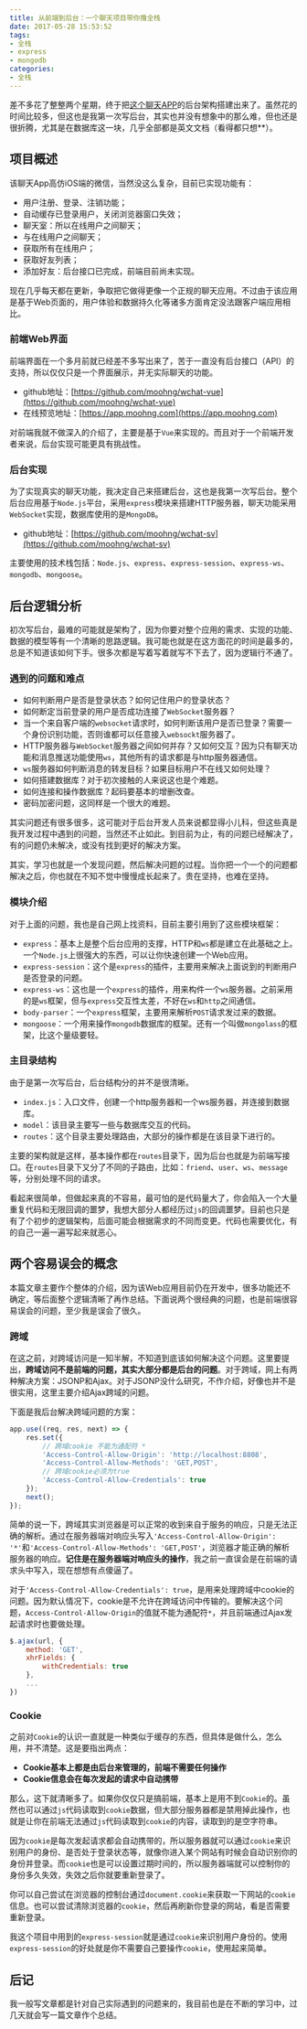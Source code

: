 ```yaml
---
title: 从前端到后台：一个聊天项目带你撸全栈
date: 2017-05-28 15:53:52
tags:
- 全栈
- express
- mongodb
categories:
- 全栈
---
```


差不多花了整整两个星期，终于把[这个聊天APP](https://app.moohng.com)的后台架构搭建出来了。虽然花的时间比较多，但这也是我第一次写后台，其实也并没有想象中的那么难，但也还是很折腾，尤其是在数据库这一块，几乎全部都是英文文档（看得都只想**）。

## 项目概述

该聊天App高仿iOS端的微信，当然没这么复杂，目前已实现功能有：

- 用户注册、登录、注销功能；
- 自动缓存已登录用户，关闭浏览器窗口失效；
- 聊天室：所以在线用户之间聊天；
- 与在线用户之间聊天；
- 获取所有在线用户；
- 获取好友列表；
- 添加好友：后台接口已完成，前端目前尚未实现。

现在几乎每天都在更新，争取把它做得更像一个正规的聊天应用。不过由于该应用是基于Web页面的，用户体验和数据持久化等诸多方面肯定没法跟客户端应用相比。

### 前端Web界面

前端界面在一个多月前就已经差不多写出来了，苦于一直没有后台接口（API）的支持，所以仅仅只是一个界面展示，并无实际聊天的功能。

- github地址：[https://github.com/moohng/wchat-vue](https://github.com/moohng/wchat-vue)
- 在线预览地址：[https://app.moohng.com](https://app.moohng.com)

对前端我就不做深入的介绍了，主要是基于`Vue`来实现的。而且对于一个前端开发者来说，后台实现可能更具有挑战性。

### 后台实现

为了实现真实的聊天功能，我决定自己来搭建后台，这也是我第一次写后台。整个后台应用基于`Node.js`平台，采用`express`模块来搭建HTTP服务器，聊天功能采用`WebSocket`实现，数据库使用的是`MongoDB`。

- github地址：[https://github.com/moohng/wchat-sv](https://github.com/moohng/wchat-sv)

主要使用的技术栈包括：`Node.js`、`express`、`express-session`、`express-ws`、`mongodb`、`mongoose`。

## 后台逻辑分析

初次写后台，最难的可能就是架构了，因为你要对整个应用的需求、实现的功能、数据的模型等有一个清晰的思路逻辑。我可能也就是在这方面花的时间是最多的，总是不知道该如何下手。很多次都是写着写着就写不下去了，因为逻辑行不通了。

### 遇到的问题和难点

- 如何判断用户是否是登录状态？如何记住用户的登录状态？
- 如何断定当前登录的用户是否成功连接了`WebSocket`服务器？
- 当一个来自客户端的`websocket`请求时，如何判断该用户是否已登录？需要一个身份识别功能，否则谁都可以任意接入`websockt`服务器了。
- HTTP服务器与`WebSocket`服务器之间如何并存？又如何交互？因为只有聊天功能和消息推送功能使用`ws`，其他所有的请求都是与http服务器通信。
- `ws`服务器如何判断消息的转发目标？如果目标用户不在线又如何处理？
- 如何搭建数据库？对于初次接触的人来说这也是个难题。
- 如何连接和操作数据库？起码要基本的增删改查。
- 密码加密问题，这同样是一个很大的难题。

其实问题还有很多很多，这可能对于后台开发人员来说都显得小儿科，但这些真是我开发过程中遇到的问题，当然还不止如此。到目前为止，有的问题已经解决了，有的问题仍未解决，或没有找到更好的解决方案。

其实，学习也就是一个发现问题，然后解决问题的过程。当你把一个一个的问题都解决之后，你也就在不知不觉中慢慢成长起来了。贵在坚持，也难在坚持。

### 模块介绍

对于上面的问题，我也是自己网上找资料，目前主要引用到了这些模块框架：

- `express`：基本上是整个后台应用的支撑，HTTP和`ws`都是建立在此基础之上。一个`Node.js`上很强大的东西，可以让你快速创建一个Web应用。
- `express-session`：这个是`express`的插件，主要用来解决上面说到的判断用户是否登录的问题。
- `express-ws`：这也是一个`express`的插件，用来构件一个`ws`服务器。之前采用的是`ws`框架，但与`express`交互性太差，不好在`ws`和`http`之间通信。
- `body-parser`：一个`express`框架，主要用来解析`POST`请求发过来的数据。
- `mongoose`：一个用来操作`mongodb`数据库的框架。还有一个叫做`mongolass`的框架，比这个量级要轻。

### 主目录结构

由于是第一次写后台，后台结构分的并不是很清晰。

- `index.js`：入口文件，创建一个http服务器和一个ws服务器，并连接到数据库。
- `model`：该目录主要写一些与数据库交互的代码。
- `routes`：这个目录主要处理路由，大部分的操作都是在该目录下进行的。

主要的架构就是这样，基本操作都在`routes`目录下，因为后台也就是为前端写接口。在`routes`目录下又分了不同的子路由，比如：`friend`、`user`、`ws`、`message`等，分别处理不同的请求。

看起来很简单，但做起来真的不容易，最可怕的是代码量大了，你会陷入一个大量重复代码和无限回调的噩梦，我想大部分人都经历过`js`的回调噩梦。目前也只是有了个初步的逻辑架构，后面可能会根据需求的不同而变更。代码也需要优化，有的自己一遍一遍写起来就恶心。

## 两个容易误会的概念

本篇文章主要作个整体的介绍，因为该Web应用目前仍在开发中，很多功能还不确定，等后面整个逻辑清晰了再作总结。下面说两个很经典的问题，也是前端很容易误会的问题，至少我是误会了很久。

### 跨域

在这之前，对跨域访问是一知半解，不知道到底该如何解决这个问题。这里要提出，**跨域访问不是前端的问题，其实大部分都是后台的问题**。对于跨域，网上有两种解决方案：JSONP和Ajax。对于JSONP没什么研究，不作介绍，好像也并不是很实用，这里主要介绍Ajax跨域的问题。

下面是我后台解决跨域问题的方案：

```js
app.use((req, res, next) => {
    res.set({
        // 跨域cookie 不能为通配符 *
        'Access-Control-Allow-Origin': 'http://localhost:8808',
        'Access-Control-Allow-Methods': 'GET,POST',
        // 跨域cookie必须为true
        'Access-Control-Allow-Credentials': true
    });
    next();
});
```

简单的说一下，跨域其实浏览器是可以正常的收到来自于服务的响应，只是无法正确的解析。通过在服务器端对响应头写入`'Access-Control-Allow-Origin': '*'`和`'Access-Control-Allow-Methods': 'GET,POST'`，浏览器才能正确的解析服务器的响应。**记住是在服务器端对响应头的操作**，我之前一直误会是在前端的请求头中写入，现在想想有点傻逼了。

对于`'Access-Control-Allow-Credentials': true`，是用来处理跨域中cookie的问题。因为默认情况下，cookie是不允许在跨域访问中传输的。要解决这个问题，`Access-Control-Allow-Origin`的值就不能为通配符`*`，并且前端通过Ajax发起请求时也要做处理。

```js
$.ajax(url, {
    method: 'GET',
    xhrFields: {
        withCredentials: true
    },
    ...
})
```

### Cookie

之前对`Cookie`的认识一直就是一种类似于缓存的东西，但具体是做什么，怎么用，并不清楚。这是要指出两点：

- **Cookie基本上都是由后台来管理的，前端不需要任何操作**
- **Cookie信息会在每次发起的请求中自动携带**

那么，这下就清晰多了。如果你仅仅只是搞前端，基本上是用不到`Cookie`的。虽然也可以通过`js`代码读取到`cookie`数据，但大部分服务器都是禁用掉此操作，也就是让你在前端无法通过`js`代码读取到`cookie`的内容，读取到的是空字符串。

因为`cookie`是每次发起请求都会自动携带的，所以服务器就可以通过`cookie`来识别用户的身份、是否处于登录状态等，就像你进入某个网站有时候会自动识别你的身份并登录。而`cookie`也是可以设置过期时间的，所以服务器端就可以控制你的身份多久失效，失效之后你就要重新登录了。

你可以自己尝试在浏览器的控制台通过`document.cookie`来获取一下网站的`cookie`信息。也可以尝试清除浏览器的`cookie`，然后再刷新你登录的网站，看是否需要重新登录。

我这个项目中用到的`express-session`就是通过`cookie`来识别用户身份的。使用`express-session`的好处就是你不需要自己要操作`cookie`，使用起来简单。

## 后记

我一般写文章都是针对自己实际遇到的问题来的，我目前也是在不断的学习中，过几天就会写一篇文章作个总结。
